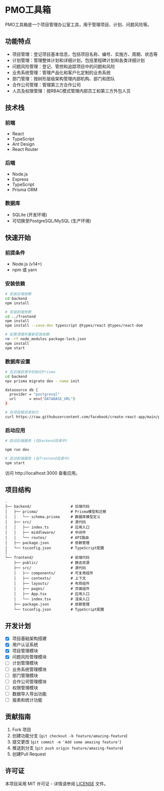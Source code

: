 # PMO工具箱

PMO工具箱是一个项目管理办公室工具，用于管理项目、计划、问题风险等。

## 功能特点

- 项目管理：登记项目基本信息，包括项目名称、编号、实施方、周期、状态等
- 计划管理：管理整体计划和详细计划，包括里程碑计划和各类详细计划
- 问题风险管理：登记、管控和追踪项目中的问题和风险
- 业务系统管理：管理产品化和客户化定制的业务系统
- 部门管理：按树形层级架构管理内部机构、部门和团队
- 合作公司管理：管理第三方合作公司
- 人员及权限管理：按RBAC模式管理内部员工和第三方外包人员

## 技术栈

### 前端
- React
- TypeScript
- Ant Design
- React Router

### 后端
- Node.js
- Express
- TypeScript
- Prisma ORM

### 数据库
- SQLite (开发环境)
- 可切换至PostgreSQL/MySQL (生产环境)

## 快速开始

### 前提条件
- Node.js (v14+)
- npm 或 yarn

### 安装依赖

```bash
# 安装后端依赖
cd backend
npm install

# 安装前端依赖
cd ../frontend
npm install
npm install --save-dev typescript @types/react @types/react-dom

# 如需清理并重新安装依赖
rm -rf node_modules package-lock.json
npm install
npm start
```

### 数据库设置

```bash
# 在后端目录中初始化Prisma
cd backend
npx prisma migrate dev --name init

datasource db {
  provider = "postgresql"
  url      = env("DATABASE_URL")
}

# 在项目根目录执行
curl https://raw.githubusercontent.com/facebook/create-react-app/main/packages/cra-template/template/public/index.html > public/index.html
```

### 启动应用

```bash
# 启动后端服务 (在backend目录中)

npm run dev

# 启动前端服务 (在frontend目录中)
npm start
```

访问 http://localhost:3000 查看应用。

## 项目结构

```
.
├── backend/                  # 后端代码
│   ├── prisma/               # Prisma模型和迁移
│   │   └── schema.prisma     # 数据库模型定义
│   ├── src/                  # 源代码
│   │   ├── index.ts          # 应用入口
│   │   ├── middleware/       # 中间件
│   │   └── routes/           # API路由
│   ├── package.json          # 依赖管理
│   └── tsconfig.json         # TypeScript配置
│
└── frontend/                 # 前端代码
    ├── public/               # 静态资源
    ├── src/                  # 源代码
    │   ├── components/       # 可复用组件
    │   ├── contexts/         # 上下文
    │   ├── layouts/          # 布局组件
    │   ├── pages/            # 页面组件
    │   ├── App.tsx           # 应用入口
    │   └── index.tsx         # 渲染入口
    ├── package.json          # 依赖管理
    └── tsconfig.json         # TypeScript配置
```

## 开发计划

- [x] 项目基础架构搭建
- [x] 用户认证系统
- [x] 项目管理模块
- [x] 问题风险管理模块
- [ ] 计划管理模块
- [ ] 业务系统管理模块
- [ ] 部门管理模块
- [ ] 合作公司管理模块
- [ ] 权限管理模块
- [ ] 数据导入导出功能
- [ ] 报表和统计功能

## 贡献指南

1. Fork 项目
2. 创建功能分支 (`git checkout -b feature/amazing-feature`)
3. 提交更改 (`git commit -m 'Add some amazing feature'`)
4. 推送到分支 (`git push origin feature/amazing-feature`)
5. 创建Pull Request

## 许可证

本项目采用 MIT 许可证 - 详情请参阅 [LICENSE](LICENSE) 文件。